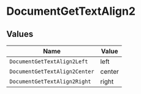 # DocumentGetTextAlign2


## Values

| Name                          | Value                         |
| ----------------------------- | ----------------------------- |
| `DocumentGetTextAlign2Left`   | left                          |
| `DocumentGetTextAlign2Center` | center                        |
| `DocumentGetTextAlign2Right`  | right                         |